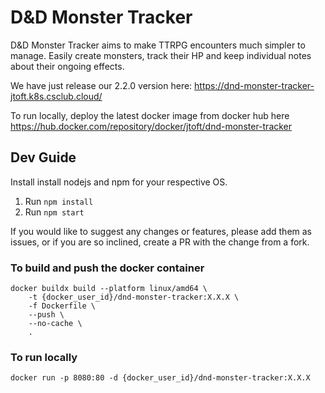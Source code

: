 # D&D Monster Tracker

D&D Monster Tracker aims to make TTRPG encounters much simpler to manage. Easily create monsters, track their HP and keep individual notes about their ongoing effects.

We have just release our 2.2.0 version here: https://dnd-monster-tracker-jtoft.k8s.csclub.cloud/

To run locally, deploy the latest docker image from docker hub here https://hub.docker.com/repository/docker/jtoft/dnd-monster-tracker

## Dev Guide

Install install nodejs and npm for your respective OS.

1. Run `npm install`
2. Run `npm start`

If you would like to suggest any changes or features, please add them as issues, or if you are so inclined, create a PR with the change from a fork.

### To build and push the docker container

```
docker buildx build --platform linux/amd64 \
    -t {docker_user_id}/dnd-monster-tracker:X.X.X \
    -f Dockerfile \
    --push \
    --no-cache \
    .
```

### To run locally
```
docker run -p 8080:80 -d {docker_user_id}/dnd-monster-tracker:X.X.X
```
